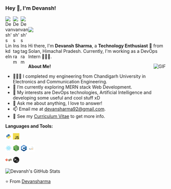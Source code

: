 <h3 title="hehehe"> Hey 👋, I'm Devansh!</h3>

<a href="https://www.linkedin.com/in/devaansharma/">
  <img align="left" alt="Devansh's LinkdeIn" width="24px" src="https://cdn.jsdelivr.net/npm/simple-icons@v3/icons/linkedin.svg" />
</a>
<a href="https://www.instagram.com/devansharma92/">
  <img align="left" alt="Devansh's Instagram" width="24px" src="https://cdn.jsdelivr.net/npm/simple-icons@v3/icons/instagram.svg" />
</a>
<a href="https://www.facebook.com/devansh.sharma.12720/">
  <img align="left" alt="Devansh's Instagram" width="24px" src="https://cdn.jsdelivr.net/npm/simple-icons@v3/icons/facebook.svg" />
</a>
<br>
<br>
<img src="https://komarev.com/ghpvc/?username=Devansharma&color=blueviolet">
<br />
<br />

Hi there, I'm **Devansh Sharma**, a **Technology Enthusiast** 🚀 from Solan, Himachal Pradesh.
Currently, I'm working as a DevOps Intern 👨🏽‍💼.

  <img align="right" alt="GIF" src="https://i.pinimg.com/originals/e4/26/70/e426702edf874b181aced1e2fa5c6cde.gif" />

**About Me!**

- 👨🏽‍💻 I completed my engineering from Chandigarh University in Electronics and Communication Engineering.
- 🌱 I’m currently exploring MERN stack Web Development. 
- 🤔 My interests are DevOps technologies, Artificial Intelligence and developing some useful and cool stuff xD
- 💬 Ask me about anything, I love to answer!
- 📫 Email me at [devansharma92@gmail.com](mailto:devansharma92@gmail.com).
- 📝 See my [Curriculum Vitae](https://drive.google.com/file/d/1ogmsXwgDIbj6d_vlgKTNkFxHo6uE9yat/view) to get more info.


**Languages and Tools:**  


<code><img height="20" src="https://raw.githubusercontent.com/github/explore/80688e429a7d4ef2fca1e82350fe8e3517d3494d/topics/python/python.png"></code>
<code><img height="20" src="https://raw.githubusercontent.com/github/explore/80688e429a7d4ef2fca1e82350fe8e3517d3494d/topics/javascript/javascript.png"></code>

<code><img height="20" src="https://raw.githubusercontent.com/github/explore/80688e429a7d4ef2fca1e82350fe8e3517d3494d/topics/react/react.png"></code>
<code><img height="20" src="https://raw.githubusercontent.com/github/explore/80688e429a7d4ef2fca1e82350fe8e3517d3494d/topics/nodejs/nodejs.png"></code>
<code><img height="20" src="https://raw.githubusercontent.com/github/explore/80688e429a7d4ef2fca1e82350fe8e3517d3494d/topics/cpp/cpp.png"></code>
<code><img height="20" src="https://raw.githubusercontent.com/github/explore/80688e429a7d4ef2fca1e82350fe8e3517d3494d/topics/mysql/mysql.png"></code>

<code><img height="20" src="https://raw.githubusercontent.com/github/explore/80688e429a7d4ef2fca1e82350fe8e3517d3494d/topics/git/git.png"></code>
<code><img height="20" src="https://raw.githubusercontent.com/github/explore/80688e429a7d4ef2fca1e82350fe8e3517d3494d/topics/terminal/terminal.png"></code>

<img src="https://github-readme-stats.vercel.app/api?username=Devansharma&show_icons=true&hide_border=true&count_private=true&theme=shades-of-purple&icon_color=fad000" alt="Devansh's GitHub Stats">

⭐️ From [Devansharma](https://github.com/Devansharma)
